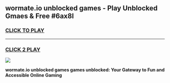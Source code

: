 
## wormate.io unblocked games - Play Unblocked Gmaes & Free #6ax8l
<h3>
<a href="https://premium.freeplayer.one?title=wormate.io_unblocked_games&ref=01M">CLICK TO PLAY</a></h3>
<hr>

<h3>
<a href="https://premium.freeplayer.one?title=wormate.io_unblocked_games&ref=01M">CLICK 2 PLAY</a>
  
</h3>

<a href="https://premium.freeplayer.one?title=wormate.io_unblocked_games&ref=01M"><img src="https://clearcache.store/games.png"></a>


**wormate.io unblocked games games unblocked: Your Gateway to Fun and Accessible Online Gaming**
